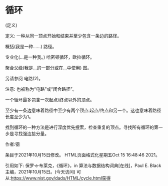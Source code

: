 # 循环


(定义)



定义:
一种从同一顶点开始和结束并至少包含一条边的路径。



概括(我是一种……)
路径。



专业化(…是一种我。)
哈密顿循环，欧拉循环。



聚合父级(我是…的一部分或在…中使用)
图。



另请参阅
电路(2)。



注意:
也被称为“电路”或“闭合路径”。

一个循环最多包含一次起点/终点以外的顶点。

至少有一条边意味着路径中至少有两个顶点:起点/终点和另一个。这也意味着路径长度至少为1。

找到循环的一种方法是进行深度优先搜索，检查重复的顶点。寻找所有循环的第一步是寻找强连接分量。


作者:钢







条目于2021年10月15日修改。
HTML页面格式化星期五Oct 15 16:48:46 2021。



引用如下:
保罗·e·布莱克，《循环》，in
算法与数据结构词典[在线]，Paul E. Black主编，2021年10月15日。(今天访问)
可从:https://www.nist.gov/dads/HTML/cycle.html获得